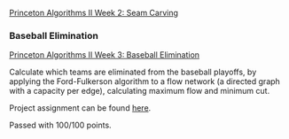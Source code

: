 [Princeton Algorithms II Week 2: Seam Carving](https://www.coursera.org/learn/algorithms-part2/home/week/2)

### Baseball Elimination

[Princeton Algorithms II Week 3: Baseball Elimination](https://www.coursera.org/learn/algorithms-part2/home/week/3)

Calculate which teams are eliminated from the baseball playoffs, by applying the Ford-Fulkerson algorithm to a flow network (a directed graph with a capacity per edge), calculating maximum flow and minimum cut.

Project assignment can be found [here](https://coursera.cs.princeton.edu/algs4/assignments/baseball/specification.php).

Passed with 100/100 points.